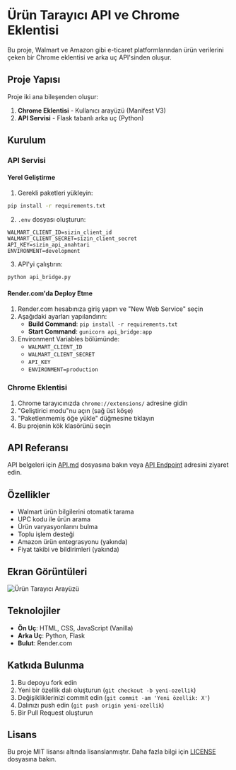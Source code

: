 # Ürün Tarayıcı API ve Chrome Eklentisi

Bu proje, Walmart ve Amazon gibi e-ticaret platformlarından ürün verilerini çeken bir Chrome eklentisi ve arka uç API'sinden oluşur.

## Proje Yapısı

Proje iki ana bileşenden oluşur:

1. **Chrome Eklentisi** - Kullanıcı arayüzü (Manifest V3)
2. **API Servisi** - Flask tabanlı arka uç (Python)

## Kurulum

### API Servisi

#### Yerel Geliştirme

1. Gerekli paketleri yükleyin:
```bash
pip install -r requirements.txt
```

2. `.env` dosyası oluşturun:
```
WALMART_CLIENT_ID=sizin_client_id
WALMART_CLIENT_SECRET=sizin_client_secret
API_KEY=sizin_api_anahtari
ENVIRONMENT=development
```

3. API'yi çalıştırın:
```bash
python api_bridge.py
```

#### Render.com'da Deploy Etme

1. Render.com hesabınıza giriş yapın ve "New Web Service" seçin
2. Aşağıdaki ayarları yapılandırın:
   - **Build Command**: `pip install -r requirements.txt`
   - **Start Command**: `gunicorn api_bridge:app`
3. Environment Variables bölümünde:
   - `WALMART_CLIENT_ID`
   - `WALMART_CLIENT_SECRET`
   - `API_KEY`
   - `ENVIRONMENT=production`

### Chrome Eklentisi

1. Chrome tarayıcınızda `chrome://extensions/` adresine gidin
2. "Geliştirici modu"nu açın (sağ üst köşe)
3. "Paketlenmemiş öğe yükle" düğmesine tıklayın
4. Bu projenin kök klasörünü seçin

## API Referansı

API belgeleri için [API.md](API.md) dosyasına bakın veya [API Endpoint](#) adresini ziyaret edin.

## Özellikler

- Walmart ürün bilgilerini otomatik tarama
- UPC kodu ile ürün arama
- Ürün varyasyonlarını bulma
- Toplu işlem desteği
- Amazon ürün entegrasyonu (yakında)
- Fiyat takibi ve bildirimleri (yakında)

## Ekran Görüntüleri

![Ürün Tarayıcı Arayüzü](screenshots/preview.png)

## Teknolojiler

- **Ön Uç**: HTML, CSS, JavaScript (Vanilla)
- **Arka Uç**: Python, Flask
- **Bulut**: Render.com

## Katkıda Bulunma

1. Bu depoyu fork edin
2. Yeni bir özellik dalı oluşturun (`git checkout -b yeni-ozellik`)
3. Değişikliklerinizi commit edin (`git commit -am 'Yeni özellik: X'`)
4. Dalınızı push edin (`git push origin yeni-ozellik`)
5. Bir Pull Request oluşturun

## Lisans

Bu proje MIT lisansı altında lisanslanmıştır. Daha fazla bilgi için [LICENSE](LICENSE) dosyasına bakın. 